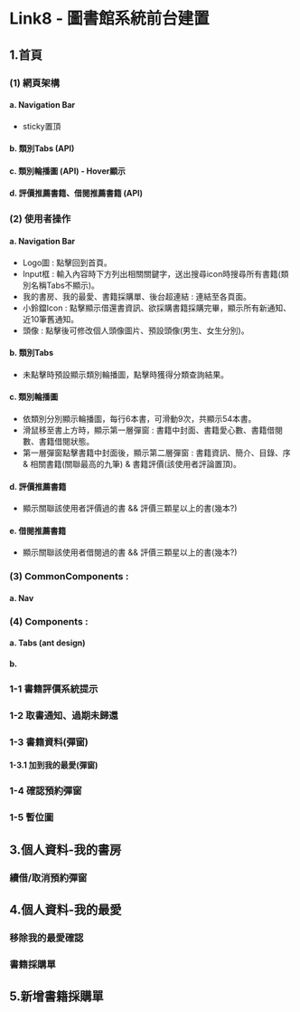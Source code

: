# Link8 - 圖書館系統前台建置
## 1.首頁


### (1) 網頁架構
#### a. Navigation Bar
* sticky置頂
#### b. 類別Tabs (API) 
#### c. 類別輪播圖 (API) - Hover顯示
#### d. 評價推薦書籍、借閱推薦書籍 (API) 


### (2) 使用者操作
#### a. Navigation Bar
* Logo圖 : 點擊回到首頁。
* Input框 : 輸入內容時下方列出相關關鍵字，送出搜尋icon時搜尋所有書籍(類別名稱Tabs不顯示)。
* 我的書房、我的最愛、書籍採購單、後台超連結 : 連結至各頁面。
* 小鈴鐺Icon : 點擊顯示借還書資訊、欲採購書籍採購完畢，顯示所有新通知、近10筆舊通知。
* 頭像 : 點擊後可修改個人頭像圖片、預設頭像(男生、女生分別)。
#### b. 類別Tabs
* 未點擊時預設顯示類別輪播圖，點擊時獲得分類查詢結果。
#### c. 類別輪播圖
* 依類別分別顯示輪播圖，每行6本書，可滑動9次，共顯示54本書。
* 滑鼠移至書上方時，顯示第一層彈窗 : 書籍中封面、書籍愛心數、書籍借閱數、書籍借閱狀態。
* 第一層彈窗點擊書籍中封面後，顯示第二層彈窗 : 書籍資訊、簡介、目錄、序 & 相關書籍(關聯最高的九筆) & 書籍評價(該使用者評論置頂)。
#### d. 評價推薦書籍
* 顯示關聯該使用者評價過的書 && 評價三顆星以上的書(幾本?)
#### e. 借閱推薦書籍
* 顯示關聯該使用者借閱過的書 && 評價三顆星以上的書(幾本?)


### (3) CommonComponents : 
#### a. Nav    
### (4) Components : 
#### a. Tabs (ant design)
#### b. 


### 1-1 書籍評價系統提示
### 1-2 取書通知、過期未歸還
### 1-3 書籍資料(彈窗)
#### 1-3.1 加到我的最愛(彈窗)
### 1-4 確認預約彈窗
### 1-5 暫位圖
## 3.個人資料-我的書房
### 續借/取消預約彈窗
## 4.個人資料-我的最愛
### 移除我的最愛確認
### 書籍採購單
## 5.新增書籍採購單



